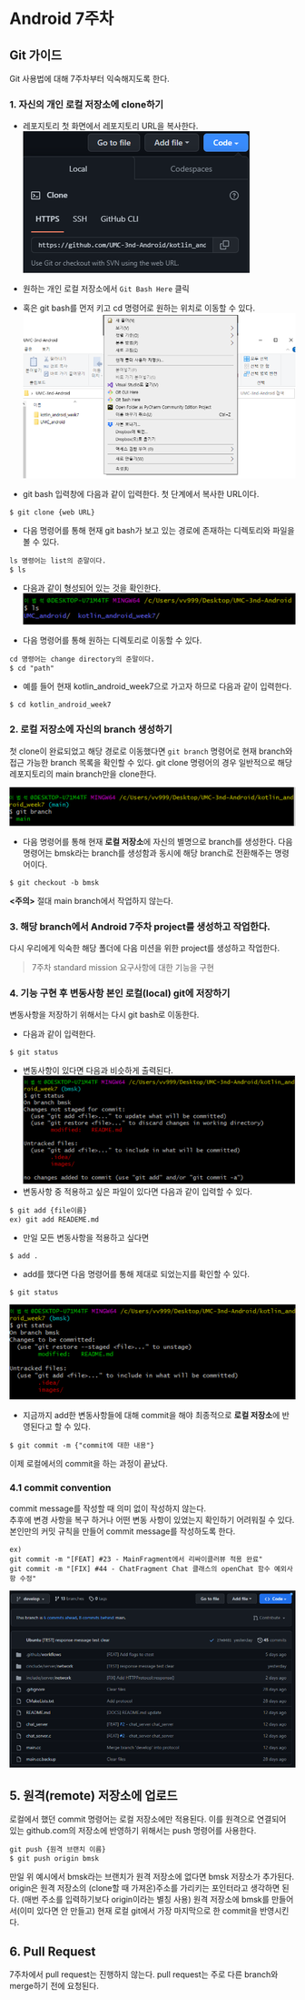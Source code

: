 # Android 7주차

## Git 가이드
Git 사용법에 대해 7주차부터 익숙해지도록 한다.

### 1. 자신의 개인 로컬 저장소에 clone하기

- 레포지토리 첫 화면에서 레포지토리 URL을 복사한다.
![clone_1](./images/clone_1.PNG)

- 원하는 개인 로컬 저장소에서 `Git Bash Here` 클릭
- 혹은 git bash를 먼저 키고 cd 명령어로 원하는 위치로 이동할 수 있다.
![clone_2](./images/clone_2.png)

- git bash 입력창에 다음과 같이 입력한다. 첫 단계에서 복사한 URL이다.
```
$ git clone {web URL}
```

- 다음 명령어를 통해 현재 git bash가 보고 있는 경로에 존재하는 디렉토리와 파일을 볼 수 있다.
```
ls 명령어는 list의 준말이다.
$ ls
```
- 다음과 같이 형성되어 있는 것을 확인한다.
![clone_3](./images/clone_3.PNG)

- 다음 명령어를 통해 원하는 디렉토리로 이동할 수 있다.
```
cd 명령어는 change directory의 준말이다.
$ cd "path"
```
- 예를 들어 현재 kotlin_android_week7으로 가고자 하므로 다음과 같이 입력한다.
```
$ cd kotlin_android_week7
```


### 2. 로컬 저장소에 자신의 branch 생성하기
첫 clone이 완료되었고 해당 경로로 이동했다면 `git branch` 명령어로 현재 branch와 접근 가능한 branch 목록을 확인할 수 있다.
git clone 명령어의 경우 일반적으로 해당 레포지토리의 main branch만을 clone한다.

![branch_1](./images/branch_1.PNG)

- 다음 명령어를 통해 현재 **로컬 저장소**에 자신의 별명으로 branch를 생성한다.
다음 명령어는 bmsk라는 branch를 생성함과 동시에 해당 branch로 전환해주는 명령어이다.

```aidl
$ git checkout -b bmsk
```
**<주의>**
절대 main branch에서 작업하지 않는다.

### 3. 해당 branch에서 Android 7주차 project를 생성하고 작업한다.
다시 우리에게 익숙한 해당 폴더에 다음 미션을 위한 project를 생성하고 작업한다.
> 7주차 standard mission 요구사항에 대한 기능을 구현


### 4. 기능 구현 후 변동사항 본인 로컬(local) git에 저장하기
변동사항을 저장하기 위해서는 다시 git bash로 이동한다.
- 다음과 같이 입력한다.
```aidl
$ git status
```
- 변동사항이 있다면 다음과 비슷하게 출력된다.
![status_1](./images/status_1.PNG)
- 변동사항 중 적용하고 싶은 파일이 있다면 다음과 같이 입력할 수 있다.
```aidl
$ git add {file이름}
ex) git add READEME.md
```
- 만일 모든 변동사항을 적용하고 싶다면
```aidl
$ add .
```

- add를 했다면 다음 명령어를 통해 제대로 되었는지를 확인할 수 있다.
```aidl
$ git status
```
![status_2](./images/status_2.PNG)

- 지금까지 add한 변동사항들에 대해 commit을 해야 최종적으로 **로컬 저장소**에 반영된다고 할 수 있다.
```aidl
$ git commit -m {"commit에 대한 내용"}
```
이제 로컬에서의 commit을 하는 과정이 끝났다.


### 4.1 commit convention
commit message를 작성할 때 의미 없이 작성하지 않는다.  
추후에 변경 사항을 복구 하거나 어떤 변동 사항이 있었는지 확인하기 어려워질 수 있다.  
본인만의 커밋 규칙을 만들어 commit message를 작성하도록 한다.
```
ex)
git commit -m "[FEAT] #23 - MainFragment에서 리싸이클러뷰 적용 완료"
git commit -m "[FIX] #44 - ChatFragment Chat 클래스의 openChat 함수 예외사항 수정"
```
![commit_ex_01](./images/commit_ex_01.PNG)


## 5. 원격(remote) 저장소에 업로드

로컬에서 했던 commit 명령어는 로컬 저장소에만 적용된다.
이를 원격으로 연결되어 있는 github.com의 저장소에 반영하기 위해서는 push 명령어를 사용한다.
```aidl
git push {원격 브랜치 이름}
$ git push origin bmsk
```
만일 위 예시에서 bmsk라는 브랜치가 원격 저장소에 없다면 bmsk 저장소가 추가된다.
origin은 원격 저장소의 (clone할 때 가져온)주소를 가리키는 포인터라고 생각하면 된다. (매번 주소를 입력하기보다 origin이라는 별칭 사용)
원격 저장소에 bmsk를 만들어서(이미 있다면 안 만들고) 현재 로컬 git에서 가장 마지막으로 한 commit을 반영시킨다.


## 6. Pull Request
7주차에서 pull request는 진행하지 않는다.
pull request는 주로 다른 branch와 merge하기 전에 요청된다.